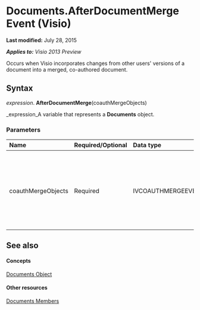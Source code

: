 
# Documents.AfterDocumentMerge Event (Visio)

 **Last modified:** July 28, 2015

 _**Applies to:** Visio 2013 Preview_

Occurs when Visio incorporates changes from other users' versions of a document into a merged, co-authored document.


## Syntax

 _expression_. **AfterDocumentMerge**(coauthMergeObjects)

 _expression_A variable that represents a  **Documents** object.


### Parameters



|**Name**|**Required/Optional**|**Data type**|**Description**|
|:-----|:-----|:-----|:-----|
|||||
|coauthMergeObjects|Required|IVCOAUTHMERGEEVENT|An object that represents different versions of the merged, co-authored document.|

## See also


#### Concepts


 [Documents Object](e9291149-964e-c6fb-4c62-bf2f35a6a0a7.md)
#### Other resources


 [Documents Members](5fff6b50-0883-6c1b-2f2a-2696a0bf5c96.md)
